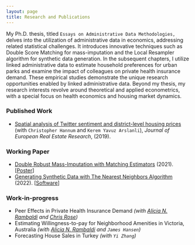 ```yaml
---
layout: page
title: Research and Publications
---
```


My Ph.D. thesis, titled `Essays on Administrative Data Methodologies,` delves into the utilization of administrative data in economics, addressing related statistical challenges. It introduces innovative techniques such as Double Score Matching for mass-imputation and the Local Resampler algorithm for synthetic data generation. In the subsequent chapters, I utilize linked administrative data to estimate household preferences for urban parks and examine the impact of colleagues on private health insurance demand. These empirical studies demonstrate the unique research opportunities enabled by linked administrative data. Beyond my thesis, my research interests revolve around theoretical and applied econometrics, with a special focus on health economics and housing market dynamics.

### Published Work

- [Spatial analysis of Twitter sentiment and district-level housing prices](https://www.emerald.com/insight/content/doi/10.1108/JERER-08-2018-0036/full/html) (with `Christopher Hannum` and `Kerem Yavuz Arslanli`), *Journal of European Real Estate Research*, (2019). 

### Working Paper

- [Double Robust Mass-Imputation with Matching Estimators](https://arxiv.org/abs/2110.09275) (2021). [[Poster](https://alfurka.github.io/myfiles/Poster_Presentation.pdf)] 
- [Generating Synthetic Data with The Nearest Neighbors Algorithm](https://arxiv.org/abs/2210.00884) (2022). [[Software](https://github.com/alfurka/synloc)]

### Work-in-progress

- Peer Effects in Private Health Insurance Demand *(with [Alicia N. Rambaldi](https://www.aliciarambaldi.net/) and [Chris Rose](https://sites.google.com/site/christiernrose/))*
- Estimating Willingness-to-pay for Neighborhood Amenities in Victoria, Australia *(with [Alicia N. Rambaldi](https://www.aliciarambaldi.net/) and `James Hansen`)*
- Forecasting House Sales in Turkey *(with `Yi Zhang`)*
